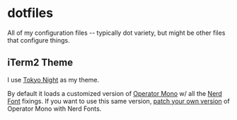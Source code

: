 # dotfiles

All of my configuration files -- typically dot variety, but might be other files that configure things.

## iTerm2 Theme

I use [Tokyo Night][tn] as my theme.

By default it loads a customized version of [Operator Mono][om] w/ all the [Nerd Font][nf] fixings. If you want to use this same version, [patch your own version][patch] of Operator Mono with Nerd Fonts.

[tn]: https://github.com/folke/tokyonight.nvim
[om]: https://www.typography.com/blog/introducing-operator
[nf]: https://github.com/ryanoasis/nerd-fonts
[patch]: https://github.com/ryanoasis/nerd-fonts#option-8-patch-your-own-font
